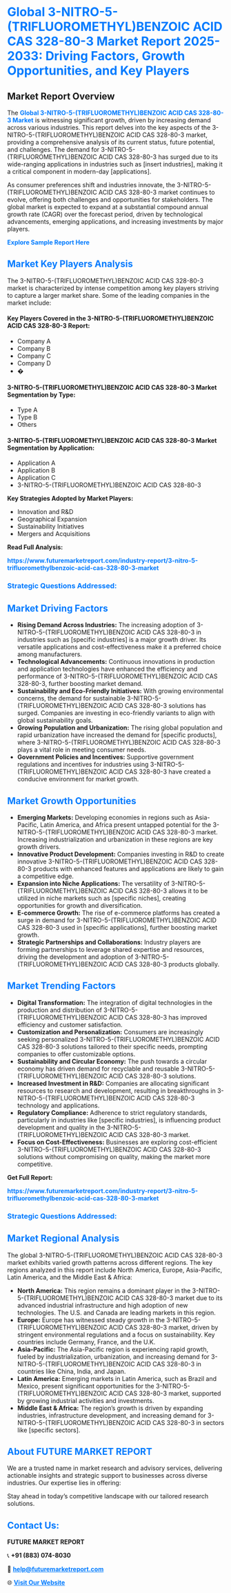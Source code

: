 <h1 style="color: #007BFF;">Global 3-NITRO-5-(TRIFLUOROMETHYL)BENZOIC ACID CAS 328-80-3 Market Report 2025-2033: Driving Factors, Growth Opportunities, and Key Players</h1>

<section id="overview">
<h2>Market Report Overview</h2>
<p>The <a href="https://www.futuremarketreport.com/industry-report/3-nitro-5-trifluoromethylbenzoic-acid-cas-328-80-3-market" style="color: #007BFF; text-decoration: none;"><strong>Global 3-NITRO-5-(TRIFLUOROMETHYL)BENZOIC ACID CAS 328-80-3 Market</strong></a> is witnessing significant growth, driven by increasing demand across various industries. This report delves into the key aspects of the 3-NITRO-5-(TRIFLUOROMETHYL)BENZOIC ACID CAS 328-80-3 market, providing a comprehensive analysis of its current status, future potential, and challenges. The demand for 3-NITRO-5-(TRIFLUOROMETHYL)BENZOIC ACID CAS 328-80-3 has surged due to its wide-ranging applications in industries such as [insert industries], making it a critical component in modern-day [applications].</p>
<p>As consumer preferences shift and industries innovate, the 3-NITRO-5-(TRIFLUOROMETHYL)BENZOIC ACID CAS 328-80-3 market continues to evolve, offering both challenges and opportunities for stakeholders. The global market is expected to expand at a substantial compound annual growth rate (CAGR) over the forecast period, driven by technological advancements, emerging applications, and increasing investments by major players.</p>
</section>

<section id="overview">
<p><a href="https://www.futuremarketreport.com/request-sample/reportId=120689" style="color: #007BFF; text-decoration: none;"><strong>Explore Sample Report Here</strong></a></p>
</section>

<section id="key-players">
<h2 style="color: #007BFF;">Market Key Players Analysis</h2>
<p>The 3-NITRO-5-(TRIFLUOROMETHYL)BENZOIC ACID CAS 328-80-3 market is characterized by intense competition among key players striving to capture a larger market share. Some of the leading companies in the market include:</p>
<h4>Key Players Covered in the 3-NITRO-5-(TRIFLUOROMETHYL)BENZOIC ACID CAS 328-80-3 Report:</h4>
<ul><li>Company A</li><li>Company B</li><li>Company C</li><li>Company D</li><li>�</li></ul>
<h4>3-NITRO-5-(TRIFLUOROMETHYL)BENZOIC ACID CAS 328-80-3 Market Segmentation by Type:</h4>
<ul><li>Type A</li><li>Type B</li><li>Others</li></ul>

<h4>3-NITRO-5-(TRIFLUOROMETHYL)BENZOIC ACID CAS 328-80-3 Market Segmentation by Application:</h4>
<ul><li>Application A</li><li>Application B</li><li>Application C</li><li>3-NITRO-5-(TRIFLUOROMETHYL)BENZOIC ACID CAS 328-80-3</li></ul>
<p><strong>Key Strategies Adopted by Market Players:</strong></p>
<ul>
<li>Innovation and R&D</li>
<li>Geographical Expansion</li>
<li>Sustainability Initiatives</li>
<li>Mergers and Acquisitions</li>
</ul>
</section>

<section>
<p><strong>Read Full Analysis: </strong></p><a href="https://www.futuremarketreport.com/industry-report/3-nitro-5-trifluoromethylbenzoic-acid-cas-328-80-3-market" style="color: #007BFF; text-decoration: none;"><strong>https://www.futuremarketreport.com/industry-report/3-nitro-5-trifluoromethylbenzoic-acid-cas-328-80-3-market</strong></a>
<h3 style="color: #007BFF;">Strategic Questions Addressed:</h3>
</section>

<section id="driving-factors">
<h2 style="color: #007BFF;">Market Driving Factors</h2>
<ul>
<li><strong>Rising Demand Across Industries:</strong> The increasing adoption of 3-NITRO-5-(TRIFLUOROMETHYL)BENZOIC ACID CAS 328-80-3 in industries such as [specific industries] is a major growth driver. Its versatile applications and cost-effectiveness make it a preferred choice among manufacturers.</li>
<li><strong>Technological Advancements:</strong> Continuous innovations in production and application technologies have enhanced the efficiency and performance of 3-NITRO-5-(TRIFLUOROMETHYL)BENZOIC ACID CAS 328-80-3, further boosting market demand.</li>
<li><strong>Sustainability and Eco-Friendly Initiatives:</strong> With growing environmental concerns, the demand for sustainable 3-NITRO-5-(TRIFLUOROMETHYL)BENZOIC ACID CAS 328-80-3 solutions has surged. Companies are investing in eco-friendly variants to align with global sustainability goals.</li>
<li><strong>Growing Population and Urbanization:</strong> The rising global population and rapid urbanization have increased the demand for [specific products], where 3-NITRO-5-(TRIFLUOROMETHYL)BENZOIC ACID CAS 328-80-3 plays a vital role in meeting consumer needs.</li>
<li><strong>Government Policies and Incentives:</strong> Supportive government regulations and incentives for industries using 3-NITRO-5-(TRIFLUOROMETHYL)BENZOIC ACID CAS 328-80-3 have created a conducive environment for market growth.</li>
</ul>
</section>

<section id="growth-opportunities">
<h2 style="color: #007BFF;">Market Growth Opportunities</h2>
<ul>
<li><strong>Emerging Markets:</strong> Developing economies in regions such as Asia-Pacific, Latin America, and Africa present untapped potential for the 3-NITRO-5-(TRIFLUOROMETHYL)BENZOIC ACID CAS 328-80-3 market. Increasing industrialization and urbanization in these regions are key growth drivers.</li>
<li><strong>Innovative Product Development:</strong> Companies investing in R&D to create innovative 3-NITRO-5-(TRIFLUOROMETHYL)BENZOIC ACID CAS 328-80-3 products with enhanced features and applications are likely to gain a competitive edge.</li>
<li><strong>Expansion into Niche Applications:</strong> The versatility of 3-NITRO-5-(TRIFLUOROMETHYL)BENZOIC ACID CAS 328-80-3 allows it to be utilized in niche markets such as [specific niches], creating opportunities for growth and diversification.</li>
<li><strong>E-commerce Growth:</strong> The rise of e-commerce platforms has created a surge in demand for 3-NITRO-5-(TRIFLUOROMETHYL)BENZOIC ACID CAS 328-80-3 used in [specific applications], further boosting market growth.</li>
<li><strong>Strategic Partnerships and Collaborations:</strong> Industry players are forming partnerships to leverage shared expertise and resources, driving the development and adoption of 3-NITRO-5-(TRIFLUOROMETHYL)BENZOIC ACID CAS 328-80-3 products globally.</li>
</ul>
</section>

<section id="trending-factors">
<h2 style="color: #007BFF;">Market Trending Factors</h2>
<ul>
<li><strong>Digital Transformation:</strong> The integration of digital technologies in the production and distribution of 3-NITRO-5-(TRIFLUOROMETHYL)BENZOIC ACID CAS 328-80-3 has improved efficiency and customer satisfaction.</li>
<li><strong>Customization and Personalization:</strong> Consumers are increasingly seeking personalized 3-NITRO-5-(TRIFLUOROMETHYL)BENZOIC ACID CAS 328-80-3 solutions tailored to their specific needs, prompting companies to offer customizable options.</li>
<li><strong>Sustainability and Circular Economy:</strong> The push towards a circular economy has driven demand for recyclable and reusable 3-NITRO-5-(TRIFLUOROMETHYL)BENZOIC ACID CAS 328-80-3 solutions.</li>
<li><strong>Increased Investment in R&D:</strong> Companies are allocating significant resources to research and development, resulting in breakthroughs in 3-NITRO-5-(TRIFLUOROMETHYL)BENZOIC ACID CAS 328-80-3 technology and applications.</li>
<li><strong>Regulatory Compliance:</strong> Adherence to strict regulatory standards, particularly in industries like [specific industries], is influencing product development and quality in the 3-NITRO-5-(TRIFLUOROMETHYL)BENZOIC ACID CAS 328-80-3 market.</li>
<li><strong>Focus on Cost-Effectiveness:</strong> Businesses are exploring cost-efficient 3-NITRO-5-(TRIFLUOROMETHYL)BENZOIC ACID CAS 328-80-3 solutions without compromising on quality, making the market more competitive.</li>
</ul>
</section>

<section>
<p><strong>Get Full Report: </strong></p><a href="https://www.futuremarketreport.com/industry-report/3-nitro-5-trifluoromethylbenzoic-acid-cas-328-80-3-market" style="color: #007BFF; text-decoration: none;"><strong>https://www.futuremarketreport.com/industry-report/3-nitro-5-trifluoromethylbenzoic-acid-cas-328-80-3-market</strong></a>
<h3 style="color: #007BFF;">Strategic Questions Addressed:</h3>
</section>


<section id="regional-analysis">
<h2 style="color: #007BFF;">Market Regional Analysis</h2>
<p>The global 3-NITRO-5-(TRIFLUOROMETHYL)BENZOIC ACID CAS 328-80-3 market exhibits varied growth patterns across different regions. The key regions analyzed in this report include North America, Europe, Asia-Pacific, Latin America, and the Middle East & Africa:</p>
<ul>
<li><strong>North America:</strong> This region remains a dominant player in the 3-NITRO-5-(TRIFLUOROMETHYL)BENZOIC ACID CAS 328-80-3 market due to its advanced industrial infrastructure and high adoption of new technologies. The U.S. and Canada are leading markets in this region.</li>
<li><strong>Europe:</strong> Europe has witnessed steady growth in the 3-NITRO-5-(TRIFLUOROMETHYL)BENZOIC ACID CAS 328-80-3 market, driven by stringent environmental regulations and a focus on sustainability. Key countries include Germany, France, and the U.K.</li>
<li><strong>Asia-Pacific:</strong> The Asia-Pacific region is experiencing rapid growth, fueled by industrialization, urbanization, and increasing demand for 3-NITRO-5-(TRIFLUOROMETHYL)BENZOIC ACID CAS 328-80-3 in countries like China, India, and Japan.</li>
<li><strong>Latin America:</strong> Emerging markets in Latin America, such as Brazil and Mexico, present significant opportunities for the 3-NITRO-5-(TRIFLUOROMETHYL)BENZOIC ACID CAS 328-80-3 market, supported by growing industrial activities and investments.</li>
<li><strong>Middle East & Africa:</strong> The region’s growth is driven by expanding industries, infrastructure development, and increasing demand for 3-NITRO-5-(TRIFLUOROMETHYL)BENZOIC ACID CAS 328-80-3 in sectors like [specific sectors].</li>
</ul>
</section>

<footer>
<h2 style="color: #007BFF;">About FUTURE MARKET REPORT</h2>
<p>We are a trusted name in market research and advisory services, delivering actionable insights and strategic support to businesses across diverse industries. Our expertise lies in offering:</p>

<p>Stay ahead in today’s competitive landscape with our tailored research solutions.</p>

<h2 style="color: #007BFF;">Contact Us:</h2>
<p><strong>FUTURE MARKET REPORT</strong></p>
<p>📞 <strong>+91 (883) 074-8030</strong></p>
<p>📧 <strong><a href="mailto:help@futuremarketreport.com" style="color: #007BFF;">help@futuremarketreport.com</a></strong></p>
<p>🌐 <strong><a href="https://www.futuremarketreport.com/" style="color: #007BFF;">Visit Our Website</a></strong></p>
</footer>
